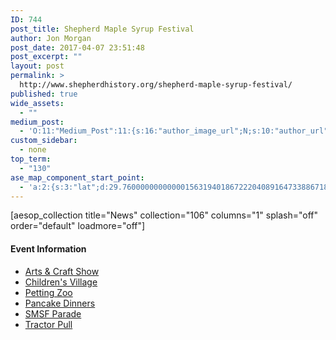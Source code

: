 ```yaml
---
ID: 744
post_title: Shepherd Maple Syrup Festival
author: Jon Morgan
post_date: 2017-04-07 23:51:48
post_excerpt: ""
layout: post
permalink: >
  http://www.shepherdhistory.org/shepherd-maple-syrup-festival/
published: true
wide_assets:
  - ""
medium_post:
  - 'O:11:"Medium_Post":11:{s:16:"author_image_url";N;s:10:"author_url";N;s:11:"byline_name";N;s:12:"byline_email";N;s:10:"cross_link";s:2:"no";s:2:"id";N;s:21:"follower_notification";s:3:"yes";s:7:"license";s:19:"all-rights-reserved";s:14:"publication_id";s:12:"881fb60cdbf3";s:6:"status";s:4:"none";s:3:"url";N;}'
custom_sidebar:
  - none
top_term:
  - "130"
ase_map_component_start_point:
  - 'a:2:{s:3:"lat";d:29.760000000000001563194018672220408916473388671875;s:3:"lng";d:-95.3799999999999954525264911353588104248046875;}'
---
```

[aesop_collection title="News" collection="106" columns="1" splash="off" order="default" loadmore="off"]
<h4>Event Information</h4>
<ul>
 	<li><a href="http://www.shepherdmaplesyrupfest.org/arts-craft-show">Arts &amp; Craft Show</a></li>
 	<li><a href="http://www.shepherdmaplesyrupfest.org/childrens-village">Children's Village</a></li>
 	<li><a href="http://www.shepherdmaplesyrupfest.org/1443-2">Petting Zoo</a></li>
 	<li><a href="http://www.shepherdmaplesyrupfest.org/pancake-dinners-information-2">Pancake Dinners</a></li>
 	<li><a href="http://www.shepherdmaplesyrupfest.org/smsf-festival-parade">SMSF Parade</a></li>
 	<li><a href="http://www.shepherdmaplesyrupfest.org/tractor-pull">Tractor Pull</a></li>
</ul>
